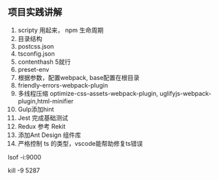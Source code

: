 ## 项目实践讲解

1. scripty 用起来， npm 生命周期
2. 目录结构
3. postcss.json
4. tsconfig.json
5. contenthash 5就行
6. preset-env
7. 根据参数，配置webpack, base配置在根目录
8. friendly-errors-webpack-plugin
9. 多线程压缩 optimize-css-assets-webpack-plugin, uglifyjs-webpack-plugin,html-minifier
10. Gulp添加hint
11. Jest 完成基础测试
12. Redux 参考 Rekit
13. 添加Ant Design 组件库
14. 严格控制 ts 的类型，vscode能帮助修复ts错误

lsof -i:9000

kill -9 5287